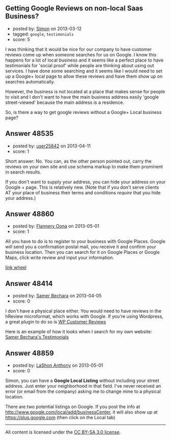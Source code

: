 ## Getting Google Reviews on non-local Saas Business?

- posted by: [Simon](https://stackexchange.com/users/-1/2678-simon) on 2013-03-12
- tagged: `google`, `testimonials`
- score: 5

I was thinking that it would be nice for our company to have customer reviews come up when someone searches for us on Google. I know this happens for a lot of local business and it seems like a perfect place to have testimonials for 'social proof' while people are thinking about using out services. I have done some searching and it seems like I would need to set up a Google+ local page to allow these reviews and have them show up on searches automatically.

However, the business is not located at a place that makes sense for people to visit and I don't want to have the main business address easily 'google street-viewed' because the main address is a residence.

So, is there a way to get google reviews without a Google+ Local business page?


## Answer 48535

- posted by: [user25842](https://stackexchange.com/users/-1/25842-user25842) on 2013-04-11
- score: 1

Short answer:  No.  You can, as the other person pointed out, carry the reviews on your own site and use schema markup to make them prominent in search results.

If you don't want to supply your address, you can hide your address on your Google + page.  This is relatively new. (Note that if you don't serve clients AT your place of business their terms and conditions *require* that you hide your address.)






## Answer 48860

- posted by: [Flannery Oona](https://stackexchange.com/users/-1/26069-flannery-oona) on 2013-05-01
- score: 1

<p>All you have to do is to register to your business with Google Places. Google will send you a confirmation postal mail, you receive it and confirm your business location. Then you can search for it on Google Places or Google Maps, click write review and input your information.</p>

<p><a href="http://dominateseo.net" rel="nofollow">link wheel</a></p>



## Answer 48414

- posted by: [Samer Bechara](https://stackexchange.com/users/-1/25769-samer-bechara) on 2013-04-05
- score: 0

<p>I don't have a physical place either. You would need to have reviews in the hReview microformat, which works with Google. If you're using Wordpress, a great plugin to do so is <a href="http://wordpress.org/extend/plugins/wp-customer-reviews/" rel="nofollow">WP Customer Reviews</a></p>

<p>Here is an example of how it looks when I search for my own website: <a href="https://www.google.com.lb/search?q=samer%20bechara%20testimonials&amp;rlz=1C1SAVM_enLB526LB526&amp;aq=f&amp;oq=samer%20bechara%20testimonials&amp;aqs=chrome.0.57j60j62l3.3767j0&amp;sourceid=chrome&amp;ie=UTF-8" rel="nofollow">Samer Bechara's Testimonials</a></p>



## Answer 48859

- posted by: [LaShon Anthony](https://stackexchange.com/users/-1/26052-lashon-anthony) on 2013-05-01
- score: 0

<p>Simon, you can have a <strong>Google Local Listing</strong> without including your street address. Just enter your neighborhood in that field. I've never received an error (or email from the company) asking me to change mine to a physical location.</p>

<p>There are two potential listings on Google. If you post the info at <br>
<a href="http://www.google.com/local/add/businessCenter" rel="nofollow">http://www.google.com/local/add/businessCenter</a>, it will also show up at <br>
<a href="https://plus.google.com" rel="nofollow">https://plus.google.com</a> (then click on the Local tab)<br></p>




---

All content is licensed under the [CC BY-SA 3.0 license](https://creativecommons.org/licenses/by-sa/3.0/).
